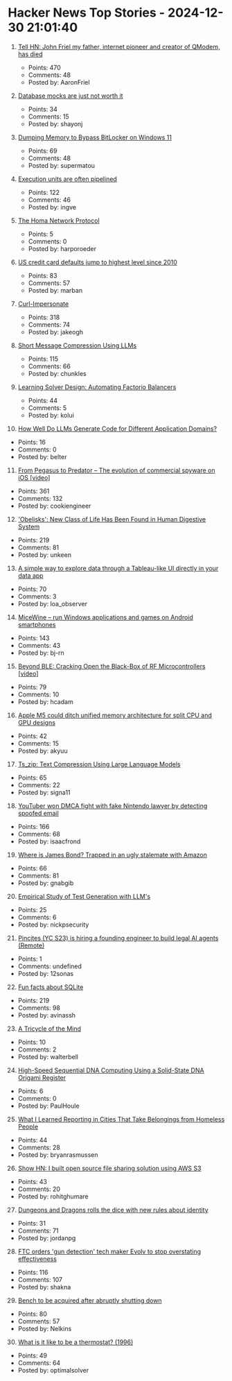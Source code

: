# Hacker News Top Stories - 2024-12-30 21:01:40

1. [Tell HN: John Friel my father, internet pioneer and creator of QModem, has died](undefined)
   - Points: 470
   - Comments: 48
   - Posted by: AaronFriel

2. [Database mocks are just not worth it](https://www.shayon.dev/post/2024/365/database-mocks-are-just-not-worth-it/)
   - Points: 34
   - Comments: 15
   - Posted by: shayonj

3. [Dumping Memory to Bypass BitLocker on Windows 11](https://noinitrd.github.io/Memory-Dump-UEFI/)
   - Points: 69
   - Comments: 48
   - Posted by: supermatou

4. [Execution units are often pipelined](https://blog.xoria.org/pipelining/)
   - Points: 122
   - Comments: 46
   - Posted by: ingve

5. [The Homa Network Protocol](https://lwn.net/SubscriberLink/1003059/41b1d2ea281b6779/)
   - Points: 5
   - Comments: 0
   - Posted by: harporoeder

6. [US credit card defaults jump to highest level since 2010](https://www.ft.com/content/c755a34d-eb97-40d1-b780-ae2e2f0e7ad9)
   - Points: 83
   - Comments: 57
   - Posted by: marban

7. [Curl-Impersonate](https://github.com/lexiforest/curl-impersonate)
   - Points: 318
   - Comments: 74
   - Posted by: jakeogh

8. [Short Message Compression Using LLMs](https://bellard.org/ts_sms/)
   - Points: 115
   - Comments: 66
   - Posted by: chunkles

9. [Learning Solver Design: Automating Factorio Balancers](https://gianlucaventurini.com/posts/2024/factorio-sat)
   - Points: 44
   - Comments: 5
   - Posted by: kolui

10. [How Well Do LLMs Generate Code for Different Application Domains?](https://arxiv.org/abs/2412.18573)
   - Points: 16
   - Comments: 0
   - Posted by: belter

11. [From Pegasus to Predator – The evolution of commercial spyware on iOS [video]](https://media.ccc.de/v/38c3-from-pegasus-to-predator-the-evolution-of-commercial-spyware-on-ios)
   - Points: 361
   - Comments: 132
   - Posted by: cookiengineer

12. ['Obelisks': New Class of Life Has Been Found in Human Digestive System](https://www.sciencealert.com/obelisks-entirely-new-class-of-life-has-been-found-in-the-human-digestive-system)
   - Points: 219
   - Comments: 81
   - Posted by: unkeen

13. [A simple way to explore data through a Tableau-like UI directly in your data app](https://github.com/panel-extensions/panel-graphic-walker)
   - Points: 70
   - Comments: 3
   - Posted by: loa_observer

14. [MiceWine – run Windows applications and games on Android smartphones](https://github.com/KreitinnSoftware/MiceWine-Application)
   - Points: 143
   - Comments: 43
   - Posted by: bj-rn

15. [Beyond BLE: Cracking Open the Black-Box of RF Microcontrollers [video]](https://media.ccc.de/v/38c3-beyond-ble-cracking-open-the-black-box-of-rf-microcontrollers)
   - Points: 79
   - Comments: 10
   - Posted by: hcadam

16. [Apple M5 could ditch unified memory architecture for split CPU and GPU designs](https://www.notebookcheck.net/Apple-M5-Pro-Max-and-Ultra-could-ditch-much-vaunted-unified-memory-architecture-for-split-CPU-and-GPU-designs-fabbed-on-TSMC-N3E.937047.0.html)
   - Points: 42
   - Comments: 15
   - Posted by: akyuu

17. [Ts_zip: Text Compression Using Large Language Models](https://bellard.org/ts_zip/)
   - Points: 65
   - Comments: 22
   - Posted by: signa11

18. [YouTuber won DMCA fight with fake Nintendo lawyer by detecting spoofed email](https://arstechnica.com/tech-policy/2024/12/youtuber-won-dmca-fight-with-fake-nintendo-lawyer-by-detecting-spoofed-email/)
   - Points: 166
   - Comments: 68
   - Posted by: isaacfrond

19. [Where is James Bond? Trapped in an ugly stalemate with Amazon](https://www.wsj.com/business/media/james-bond-movies-amazon-barbara-broccoli-0b04f0db)
   - Points: 66
   - Comments: 81
   - Posted by: gnabgib

20. [Empirical Study of Test Generation with LLM's](https://arxiv.org/abs/2406.18181)
   - Points: 25
   - Comments: 6
   - Posted by: nickpsecurity

21. [Pincites (YC S23) is hiring a founding engineer to build legal AI agents (Remote)](https://www.ycombinator.com/companies/pincites/jobs)
   - Points: 1
   - Comments: undefined
   - Posted by: 12sonas

22. [Fun facts about SQLite](https://avi.im/blag/2024/sqlite-facts/)
   - Points: 219
   - Comments: 98
   - Posted by: avinassh

23. [A Tricycle of the Mind](https://marcusb.org/posts/2024/12/a-tricycle-of-the-mind/)
   - Points: 10
   - Comments: 2
   - Posted by: walterbell

24. [High-Speed Sequential DNA Computing Using a Solid-State DNA Origami Register](https://pubs.acs.org/doi/full/10.1021/acscentsci.4c01557)
   - Points: 6
   - Comments: 0
   - Posted by: PaulHoule

25. [What I Learned Reporting in Cities That Take Belongings from Homeless People](https://www.propublica.org/article/homeless-encampments-essay)
   - Points: 44
   - Comments: 28
   - Posted by: bryanrasmussen

26. [Show HN: I built open source file sharing solution using AWS S3](https://s3-file-share-for-free-35n2u.kinsta.app/)
   - Points: 43
   - Comments: 20
   - Posted by: rohitghumare

27. [Dungeons and Dragons rolls the dice with new rules about identity](https://www.nytimes.com/2024/12/30/arts/dungeons-and-dragons-rule-changes-race-species.html)
   - Points: 31
   - Comments: 71
   - Posted by: jordanpg

28. [FTC orders 'gun detection' tech maker Evolv to stop overstating effectiveness](https://www.techdirt.com/2024/12/30/ftc-orders-gun-detection-tech-maker-evolv-to-stop-overstating-effectiveness-of-its-glorified-metal-detectors/)
   - Points: 116
   - Comments: 107
   - Posted by: shakna

29. [Bench to be acquired after abruptly shutting down](https://techcrunch.com/2024/12/30/bench-to-be-acquired-after-abruptly-shutting-down/)
   - Points: 80
   - Comments: 57
   - Posted by: Nelkins

30. [What is it like to be a thermostat? (1996)](https://annakaharris.com/chalmers/)
   - Points: 49
   - Comments: 64
   - Posted by: optimalsolver


